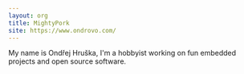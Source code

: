 ```yaml
---
layout: org
title: MightyPork
site: https://www.ondrovo.com/
---
```

My name is Ondřej Hruška, I'm a hobbyist working on 
fun embedded projects and open source software.
